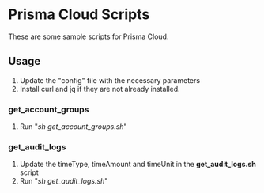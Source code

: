 # Prisma Cloud Scripts
These are some sample scripts for Prisma Cloud.

## Usage
1. Update the "config" file with the necessary parameters
2. Install curl and jq if they are not already installed.

### get_account_groups
1. Run "*sh get_account_groups.sh*"

### get_audit_logs
1. Update the timeType, timeAmount and timeUnit in the **get_audit_logs.sh** script
2. Run "*sh get_audit_logs.sh*"